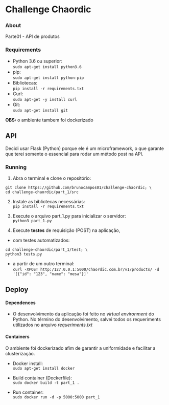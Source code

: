 # Challenge Chaordic

### About
Parte01 - API de produtos

### Requirements
- Python 3.6 ou superior:<br/>
`sudo apt-get install python3.6`
- pip:<br/>
`sudo apt-get install python-pip`
- Bibliotecas:<br/>
`pip install -r requirements.txt`<br/>
- Curl:<br/>
`sudo apt-get -y install curl`
- Git:<br/>
`sudo apt-get install git`

**OBS:** o ambiente tambem foi dockerizado

## API
Decidi usar Flask (Python) porque ele é um microframework, o que garante que terei somente o essencial para rodar um método post na API.

### Running 
1. Abra o terminal e clone o repositório: <br/>
```
git clone https://github.com/brunocampos01/challenge-chaordic; \
cd challenge-chaordic/part_1/src
```

2. Instale as bibliotecas necessárias:<br/>
`pip install -r requirements.txt `

2. Execute o arquivo part_1.py para inicializar o servidor:<br/>
`python3 part_1.py`<br/>

3. Execute **testes** de requisição (POST) na aplicação,
- com testes automatizados:<br/>
```
cd challenge-chaordic/part_1/test; \
python3 tests.py
```

- a partir de um outro terminal:</br>
`curl -XPOST http:/127.0.0.1:5000/chaordic.com.br/v1/products/ -d '[{"id": "123", "name": "mesa"}]'`<br/>

## Deploy
#### Dependences
- O desenvolvimento da aplicação foi feito no *virtual environment* do Python. No término do desenvolvimento, salvei todos os requeriments utilizados no arquivo *requeriments.txt*
#### Containers
O ambiente foi dockerizado afim de garantir a uniformidade e facilitar a clusterização.
- Docker install:<br/>
`sudo apt-get install docker`<br/>

- Build container (Dockerfile):<br/>
`sudo docker build -t part_1 .`<br/>

- Run container:<br/>
`sudo docker run -d -p 5000:5000 part_1`<br/>




